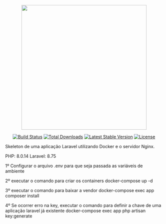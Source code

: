 <p align="center"><a href="https://laravel.com" target="_blank"><img src="https://raw.githubusercontent.com/laravel/art/master/logo-lockup/5%20SVG/2%20CMYK/1%20Full%20Color/laravel-logolockup-cmyk-red.svg" width="400"></a></p>

<p align="center">
<a href="https://travis-ci.org/laravel/framework"><img src="https://travis-ci.org/laravel/framework.svg" alt="Build Status"></a>
<a href="https://packagist.org/packages/laravel/framework"><img src="https://img.shields.io/packagist/dt/laravel/framework" alt="Total Downloads"></a>
<a href="https://packagist.org/packages/laravel/framework"><img src="https://img.shields.io/packagist/v/laravel/framework" alt="Latest Stable Version"></a>
<a href="https://packagist.org/packages/laravel/framework"><img src="https://img.shields.io/packagist/l/laravel/framework" alt="License"></a>
</p>

Skeleton de uma aplicação Laravel utilizando Docker e o servidor Nginx.

PHP: 8.0.14 Laravel: 8.75 

1º Configurar o arquivo .env para que seja passada as variáveis de ambiente 

2º executar o comando para criar os containers
    docker-compose up -d

3º executar o comando para baixar a vendor
    docker-compose exec app composer install 

4º Se ocorrer erro na key, executar o comando para definir a chave de uma aplicação laravel já existente
    docker-compose exec app php artisan key:generate
